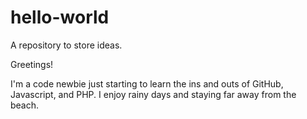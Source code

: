 # hello-world
A repository to store ideas.

Greetings!

I'm a code newbie just starting to learn the ins and outs of GitHub, Javascript, and PHP. I enjoy rainy days and staying far away from the beach.
